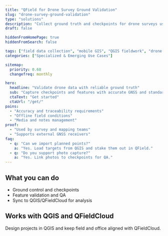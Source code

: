 ```yaml
---
title: "QField for Drone Survey Ground Validation"
slug: "drone-survey-ground-validation"
type: "solutions"
description: "Collect ground truth and checkpoints for drone surveys using mobile GIS and high-accuracy GNSS."
draft: false

hiddenFromHomePage: true
hiddenFromSearch: false

tags: ["field data collection", "mobile GIS", "QGIS fieldwork", "drone survey", "ground truth", "checkpoints"]
categories: ["Specialized & Emerging Use Cases"]

sitemap:
  priority: 0.68
  changefreq: monthly

hero:
  headline: "Validate drone data with reliable ground truth"
  sub: "Capture checkpoints and features with accurate GNSS and standardized forms."
  ctaText: "Get started"
  ctaUrl: "/get/"
pains:
  - "Accuracy and traceability requirements"
  - "Offline field conditions"
  - "Media and notes management"
proof:
  - "Used by survey and mapping teams"
  - "Supports external GNSS receivers"
faq:
  - q: "Can we import planned points?"
    a: "Yes. Load targets from QGIS and stake them out in QField."
  - q: "Do you support photo capture?"
    a: "Yes. Link photos to checkpoints for QA."
---
```


## What you can do
- Ground control and checkpoints  
- Feature validation and QA  
- Sync to QGIS/QFieldCloud for analysis

## Works with QGIS and QFieldCloud
Design projects in QGIS and keep field and office aligned with QFieldCloud.
